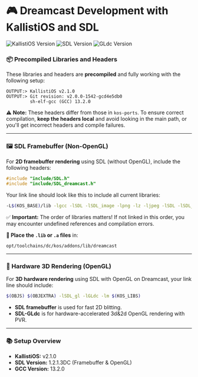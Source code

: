
# 🎮 Dreamcast Development with KallistiOS and SDL

![KallistiOS Version](https://img.shields.io/badge/KallistiOS-v2.1.0-blue)
![SDL Version](https://img.shields.io/badge/SDL-1.2.1.3DC-green)
![GLdc Version](https://img.shields.io/badge/GLdc-Latest-orange)

### 📦 Precompiled Libraries and Headers
These libraries and headers are **precompiled** and fully working with the following setup:

```
OUTPUT:> KallistiOS v2.1.0
OUTPUT:> Git revision: v2.0.0-1542-gcd4e5db0  
         sh-elf-gcc (GCC) 13.2.0
```

⚠️ **Note:** These headers differ from those in `kos-ports`. To ensure correct compilation, **keep the headers local** and avoid looking in the main path, or you'll get incorrect headers and compile failures.

---

### 🖼️ SDL Framebuffer (Non-OpenGL)

For **2D framebuffer rendering** using SDL (without OpenGL), include the following headers:

```c
#include "include/SDL.h"
#include "include/SDL_dreamcast.h"
```

Your link line should look like this to include all current libraries:

```bash
-L$(KOS_BASE)/lib -lgcc -lSDL -lSDL_image -lpng -lz -ljpeg -lSDL -lSDL_mixer_126 -loggvorbisplay -ltremor -lm $(KOS_LIBS)
```

✅ **Important:** The order of libraries matters! If not linked in this order, you may encounter undefined references and compilation errors.

**📁 Place the `.lib` or `.a` files** in:
```
opt/toolchains/dc/kos/addons/lib/dreamcast
```

---

### 🎨 Hardware 3D Rendering (OpenGL)

For **3D hardware rendering** using SDL with OpenGL on Dreamcast, your link line should include:

```bash
$(OBJS) $(OBJEXTRA) -lSDL_gl -lGLdc -lm $(KOS_LIBS)
```

- **SDL framebuffer** is used for fast 2D blitting.
- **SDL-GLdc** is for hardware-accelerated 3d&2d OpenGL rendering with PVR.

---

### 📚 Setup Overview

- **KallistiOS:** v2.1.0
- **SDL Version:** 1.2.1.3DC (Framebuffer & OpenGL)
- **GCC Version:** 13.2.0


